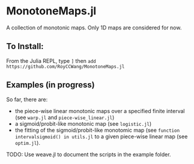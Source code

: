 # MonotoneMaps.jl

A collection of monotonic maps. Only 1D maps are considered for now.

## To Install:
From the Julia REPL, type `]` then `add https://github.com/RoyCCWang/MonotoneMaps.jl`

## Examples (in progress)
So far, there are:
- the piece-wise linear monotonic maps over a specified finite interval (see `warp.jl` and `piece-wise_linear.jl`)
- a sigmoid/probit-like monotonic map (see `logistic.jl`)
- the fitting of the sigmoid/probit-like monotomic map (see `function intervalsigmoid() in utils.jl` to a given piece-wise linear map (see `optim.jl`).

TODO: Use weave.jl to document the scripts in the example folder.
